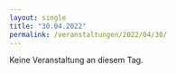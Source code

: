 ```yaml
---
layout: single
title: "30.04.2022"
permalink: /veranstaltungen/2022/04/30/
---
```


Keine Veranstaltung an diesem Tag.
